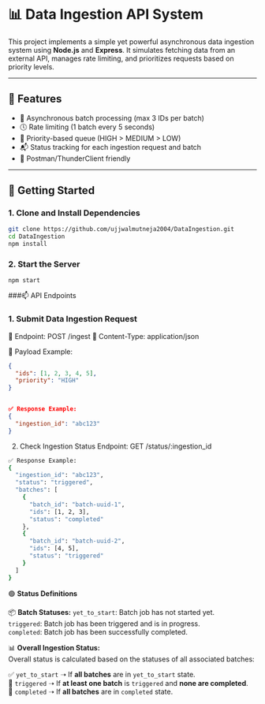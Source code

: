 # 📊 Data Ingestion API System

This project implements a simple yet powerful asynchronous data ingestion system using **Node.js** and **Express**. It simulates fetching data from an external API, manages rate limiting, and prioritizes requests based on priority levels.

---

## 🔧 Features

- 🧵 Asynchronous batch processing (max 3 IDs per batch)
- 🕔 Rate limiting (1 batch every 5 seconds)
- 🚦 Priority-based queue (HIGH > MEDIUM > LOW)
- 📬 Status tracking for each ingestion request and batch
- 🧪 Postman/ThunderClient friendly

---

## 🚀 Getting Started

### 1. Clone and Install Dependencies

```bash
git clone https://github.com/ujjwalmutneja2004/DataIngestion.git
cd DataIngestion
npm install
```

### 2. Start the Server
```
npm start
```

###📫 API Endpoints
### 1. Submit Data Ingestion Request
🔹 Endpoint: POST /ingest
🔹 Content-Type: application/json

🧾 Payload Example:
```json
{
  "ids": [1, 2, 3, 4, 5],
  "priority": "HIGH"
}


✅ Response Example:
{
  "ingestion_id": "abc123"
}
```

2. Check Ingestion Status
Endpoint: GET /status/:ingestion_id

```bash
✅ Response Example:
{
  "ingestion_id": "abc123",
  "status": "triggered",
  "batches": [
    {
      "batch_id": "batch-uuid-1",
      "ids": [1, 2, 3],
      "status": "completed"
    },
    {
      "batch_id": "batch-uuid-2",
      "ids": [4, 5],
      "status": "triggered"
    }
  ]
}
```

🟢 **Status Definitions**

📦 **Batch Statuses:**
`yet_to_start`: Batch job has not started yet.  
`triggered`: Batch job has been triggered and is in progress.  
`completed`: Batch job has been successfully completed.

📊 **Overall Ingestion Status:**  
Overall status is calculated based on the statuses of all associated batches:

✅ `yet_to_start` ➝ If **all batches** are in `yet_to_start` state.  
🔄 `triggered` ➝ If **at least one batch** is `triggered` and **none are completed**.  
🏁 `completed` ➝ If **all batches** are in `completed` state.



